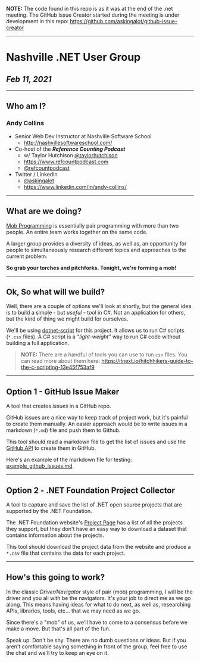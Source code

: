 **NOTE:** The code found in this repo is as it was at the end of the .net meeting. The GitHub Issue Creator started during the meeting is under development in this repo: https://github.com/askingalot/github-issue-creator

---


# Nashville .NET User Group

## _Feb 11, 2021_

---

## Who am I?

### Andy Collins 

* Senior Web Dev Instructor at Nashville Software School
  * http://nashvillesoftwareschool.com/
* Co-host of the _**Reference Counting Podcast**_
  * w/ Taylor Hutchison [@taylorhutchison](https://twitter.com/taylorhutchison)
  * https://www.refcountpodcast.com
  * [@refcountpodcast](https://twitter.com/RefCountPodcast)
* Twitter / LinkedIn
  * [@askingalot](https://twitter.com/askingalot)
  * https://www.linkedin.com/in/andy-collins/

---

## What are we doing?

[Mob Programming](https://en.wikipedia.org/wiki/Mob_programming) is essentially pair programming with more than two people. An entire team works together on the same code.

A larger group provides a diversity of ideas, as well as, an opportunity for people to simultaneously research different topics and approaches to the current problem.

**So grab your torches and pitchforks. Tonight, we're forming a mob!**

---

## Ok, So what will we build?

Well, there are a couple of options we'll look at shortly, but the general idea is to build a simple - but _useful_ - tool in C#. Not an application for others, but the kind of thing we might build for ourselves.

We'll be using [dotnet-script](https://github.com/filipw/dotnet-script) for this project. It allows us to run C# scripts (`*.csx` files). A C# script is a _"light-weight"_ way to run C# code without building a full application.

> **NOTE:** There are a handful of tools you can use to run `csx` files. You can read more about them here: https://itnext.io/hitchhikers-guide-to-the-c-scripting-13e45f753af9

---

## Option 1 - GitHub Issue Maker

A tool that creates _issues_ in a GitHub repo.

GitHub issues are a nice way to keep track of project work, but it's painful to create them manually. An easier approach would be to write issues in a markdown (`*.md`) file and push them to Github. 

This tool should read a markdown file to get the list of issues and use the [GitHub API](https://docs.github.com/en/rest) to create them in GitHub.

Here's an example of the markdown file for testing: [example_github_issues.md](./example_github_issues.md)

---

## Option 2 - .NET Foundation Project Collector

A tool to capture and save the list of .NET open source projects that are supported by the .NET Foundation.

The .NET Foundation website's [Project Page](https://dotnetfoundation.org/projects) has a list of all the projects they support, but they don't have an easy way to download a dataset that contains information about the projects. 

This tool should download the project data from the website and produce a `*.csv` file that contains the data for each project.

---

## How's this going to work?

In the classic _Driver/Navigator_ style of pair (mob) programming, I will be the driver and you all with be the navigators. It's your job to direct me as we go along. This means having ideas for what to do next, as well as, researching APIs, libraries, tools, etc... that we may need as we go.

Since there's a "mob" of us, we'll have to come to a consensus before we make a move. But that's all part of the fun.

Speak up. Don't be shy. There are no dumb questions or ideas. But if you aren't comfortable saying something in front of the group, feel free to use the chat and we'll try to keep an eye on it.
